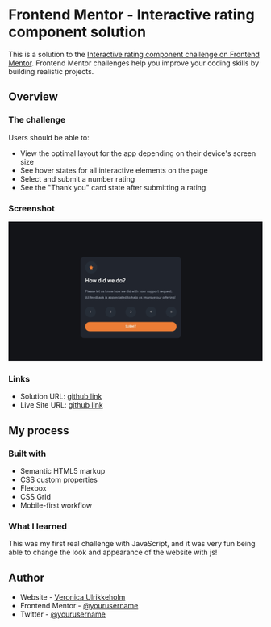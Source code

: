 # Frontend Mentor - Interactive rating component solution

This is a solution to the [Interactive rating component challenge on Frontend Mentor](https://www.frontendmentor.io/challenges/interactive-rating-component-koxpeBUmI). Frontend Mentor challenges help you improve your coding skills by building realistic projects. 

## Overview

### The challenge

Users should be able to:

- View the optimal layout for the app depending on their device's screen size
- See hover states for all interactive elements on the page
- Select and submit a number rating
- See the "Thank you" card state after submitting a rating

### Screenshot

![](https://github.com/veronisab/interactive-rating-component/blob/6dac5820c0cc7a63d9d0ec28e95546314a1b6fe5/Screenshot%202022-09-01%20at%2012.43.56.jpg)

### Links

- Solution URL: [github link](https://github.com/veronisab/interactive-rating-component)
- Live Site URL: [github link](https://veronisb.github.io/interactive-rating-component)

## My process

### Built with

- Semantic HTML5 markup
- CSS custom properties
- Flexbox
- CSS Grid
- Mobile-first workflow

### What I learned

This was my first real challenge with JavaScript, and it was very fun being able to change the look and appearance of the website with js!


## Author

- Website - [Veronica Ulrikkeholm](https://www.veronisab.github.io)
- Frontend Mentor - [@yourusername](https://www.frontendmentor.io/profile/yourusername)
- Twitter - [@yourusername](https://www.twitter.com/yourusername)
